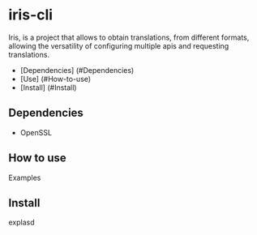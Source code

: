 # iris-cli

Iris, is a project that allows to obtain translations, from different formats, allowing the versatility of configuring multiple apis and requesting translations.

- [Dependencies] (#Dependencies)
- [Use] (#How-to-use)
- [Install] (#Install)






## Dependencies

- OpenSSL


## How to use

Examples


## Install

explasd